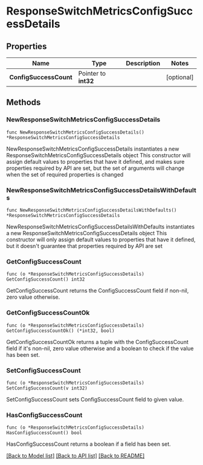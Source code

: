 # ResponseSwitchMetricsConfigSuccessDetails

## Properties

Name | Type | Description | Notes
------------ | ------------- | ------------- | -------------
**ConfigSuccessCount** | Pointer to **int32** |  | [optional] 

## Methods

### NewResponseSwitchMetricsConfigSuccessDetails

`func NewResponseSwitchMetricsConfigSuccessDetails() *ResponseSwitchMetricsConfigSuccessDetails`

NewResponseSwitchMetricsConfigSuccessDetails instantiates a new ResponseSwitchMetricsConfigSuccessDetails object
This constructor will assign default values to properties that have it defined,
and makes sure properties required by API are set, but the set of arguments
will change when the set of required properties is changed

### NewResponseSwitchMetricsConfigSuccessDetailsWithDefaults

`func NewResponseSwitchMetricsConfigSuccessDetailsWithDefaults() *ResponseSwitchMetricsConfigSuccessDetails`

NewResponseSwitchMetricsConfigSuccessDetailsWithDefaults instantiates a new ResponseSwitchMetricsConfigSuccessDetails object
This constructor will only assign default values to properties that have it defined,
but it doesn't guarantee that properties required by API are set

### GetConfigSuccessCount

`func (o *ResponseSwitchMetricsConfigSuccessDetails) GetConfigSuccessCount() int32`

GetConfigSuccessCount returns the ConfigSuccessCount field if non-nil, zero value otherwise.

### GetConfigSuccessCountOk

`func (o *ResponseSwitchMetricsConfigSuccessDetails) GetConfigSuccessCountOk() (*int32, bool)`

GetConfigSuccessCountOk returns a tuple with the ConfigSuccessCount field if it's non-nil, zero value otherwise
and a boolean to check if the value has been set.

### SetConfigSuccessCount

`func (o *ResponseSwitchMetricsConfigSuccessDetails) SetConfigSuccessCount(v int32)`

SetConfigSuccessCount sets ConfigSuccessCount field to given value.

### HasConfigSuccessCount

`func (o *ResponseSwitchMetricsConfigSuccessDetails) HasConfigSuccessCount() bool`

HasConfigSuccessCount returns a boolean if a field has been set.


[[Back to Model list]](../README.md#documentation-for-models) [[Back to API list]](../README.md#documentation-for-api-endpoints) [[Back to README]](../README.md)


